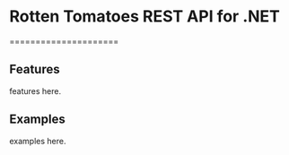 # Rotten Tomatoes REST API for .NET

=====================

## Features

features here.

## Examples

examples here.
